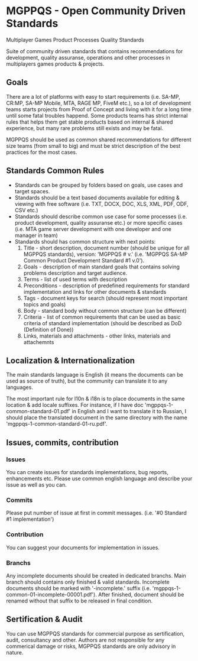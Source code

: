 # MGPPQS - Open Community Driven Standards
Multiplayer Games Product Processes Quality Standards

Suite of community driven standards that contains recommendations for development, quality assuranse, operations and other processes in multiplayers games products & projects.

## Goals
There are a lot of platforms with easy to start requirements (i.e. SA-MP, CR:MP, SA-MP Mobile, MTA, RAGE MP, FiveM etc.), so a lot of development teams starts projects from Proof of Concept and living with it for a long time until some fatal troubles happend. Some products teams has strict internal rules that helps them get stable products based on internal & shared experience, but many rare problems still exists and may be fatal.

MGPPQS should be used as common shared recommendations for different size teams (from small to big) and must be strict description of the best practices for the most cases.

## Standards Common Rules
- Standards can be grouped by folders based on goals, use cases and target spaces.
- Standards should be a text based documents available for editing & viewing with free software (i.e. TXT, DOCX, DOC, XLS, XML, PDF, ODF, CSV etc.)
- Standards should describe common use case for some processes (i.e. product development, quality assuranse etc.) or more specific cases (i.e. MTA game server development with one developer and one manager in team)
- Standards should has common structure with next points:
  1. Title - short description, document number (should be unique for all MGPPQS standards), version: 'MGPPQS <Short Description> #<Unique Number> v.<Version String>' (i.e. 'MGPPQS SA-MP Common Product Development Standard #1 v.0').
  2. Goals - description of main standard goals that contains solving problems description and target audience.
  3. Terms - list of used terms with description
  4. Preconditions - description of predefined requirements for standard implementation and links for other documents & standards
  5. Tags - document keys for search (should represent most important topics and goals)
  6. Body - standard body without common structure (can be different)
  7. Criteria - list of common requirements that can be used as basic criteria of standard implementation (should be described as DoD (Definition of Done))
  8. Links, materials and attachments - other links, materials and attachemnts

## Localization & Internationalization

The main standards language is English (it means the documents can be used as source of truth), but the community can translate it to any languages.

The most important rule for l10n & i18n is to place documents in the same location & add locale suffixes. For instance, if I have doc 'mgppqs-1-common-standard-01.pdf' in English and I want to translate it to Russian, I should place the translated document in the same directory with the name 'mgppqs-1-common-standard-01-ru.pdf'.

## Issues, commits, contribution
### Issues
You can create issues for standards implementations, bug reports, enhancements etc.
Please use common english language and describe your issue as well as you can.
### Commits
Please put number of issue at first in commit messages. (i.e. '#0 Standard #1 implementation')
### Contribution
You can suggest your documents for implementation in issues.
### Branchs
Any incomplete documents should be created in dedicated branchs. Main branch should contains only finished & valid standards. Incomplete documents should be marked with '-incomplete.<buildNumber>' suffix (i.e. 'mgppqs-1-common-01-incomplete-00001.pdf'). After finished, document should be renamed without that suffix to be released in final condition.

## Sertification & Audit
You can use MGPPQS standards for commercial purpose as sertification, audit, consultancy and other. 
Authors are not responsible for any commerical damage or risks, MGPPQS standards are only advisory in nature.
